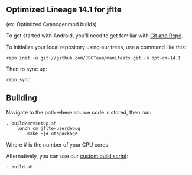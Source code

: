 
Optimized Lineage 14.1 for jflte
---------------
(ex. Optimized Cyanogenmod builds)

To get started with Android, you'll need to get
familiar with [Git and Repo](http://source.android.com/source/using-repo.html).

To initialize your local repository using our trees, use a command like this:

    repo init -u git://github.com/JDCTeam/manifests.git -b opt-cm-14.1

Then to sync up:

    repo sync

Building
---------------

Navigate to the path where source code is stored, then run:

    . build/envsetup.sh
        lunch cm_jflte-userdebug
            make -j# otapackage
            
Where # is the number of your CPU cores

Alternatively, you can use our [custom build script](https://github.com/JDCTeam/android_vendor_jdc/blob/opt-cm-14.1/build.sh):

    . build.sh
